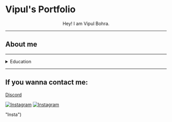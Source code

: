 # Vipul's Portfolio
<center>
Hey! I am Vipul Bohra.  
</center>  

---  

## About me
>>

---  

<details>
  <summary>  
        Education
  </summary>
>>I completed my schooling in St.Joseph's Boys' High School and passed out in the year 2021. My junior college was a couple of years in Narayana where i had taken up integrated coaching for various competitive exams and pursued the course of PCMPE and graduated in the year 2023.I am currently a B.tech student stuyding at PES University pursing my degree in the course CSE(AIML).
</details>

---  

## If you wanna contact me:
[Discord](https://discord.com/users/735393934057930762
"Luffytaro")

[![Instagram](./img/instagram-light.svg)](https://instagram.com/_vipul_bohra#gh-light-mode-only)
[![Instagram](./img/instagram-dark.svg)](https://instagram.com/_vipul_bohra#gh-dark-mode-only)


"Insta")
